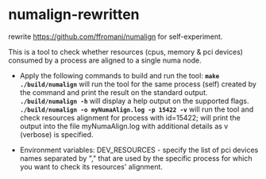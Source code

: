 # numalign-rewritten
rewrite https://github.com/ffromani/numalign for self-experiment.

 This is a tool to check whether resources (cpus, memory & pci devices) consumed by a process are aligned to a single numa node. 

* Apply the following commands to build and run the tool:
 **`make`**
 **`./build/numalign`** will run the tool for the same process (self) created by the command and print the result on the standard output.
 **`./build/numalign -h`** will display a help output on the supported flags.
 **`./build/numalign -o myNumaAlign.log -p 15422 -v`** will run the tool and check resources alignment for process with id=15422; will print the output into the file myNumaAlign.log with additional details as v (verbose) is specified. 

* Environment variables:
DEV_RESOURCES - specify the list of pci devices names separated by "," that are used by the specific process for which you want to check its resources' alignment.